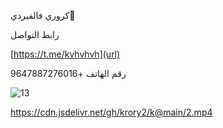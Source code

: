 كروري فالفيردي🌟

رابط التواصل

[https://t.me/kvhvhvh](url)

رقم الهاتف 
+9647887276016

![13](https://cdn.jsdelivr.net/gh/krory2/k@main/13.jpg)

https://cdn.jsdelivr.net/gh/krory2/k@main/2.mp4
